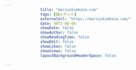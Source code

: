 ---
                title: "mariuskimmina.com"
                tags: [個人サイト]
                externalUrl: "https://mariuskimmina.com/"
                date: 9972-08-08
                showDate: false
                showAuthor: false
                showReadingTime: false
                showEdit: false
                showLikes: false
                showViews: false
                layoutBackgroundHeaderSpace: false
                ---

